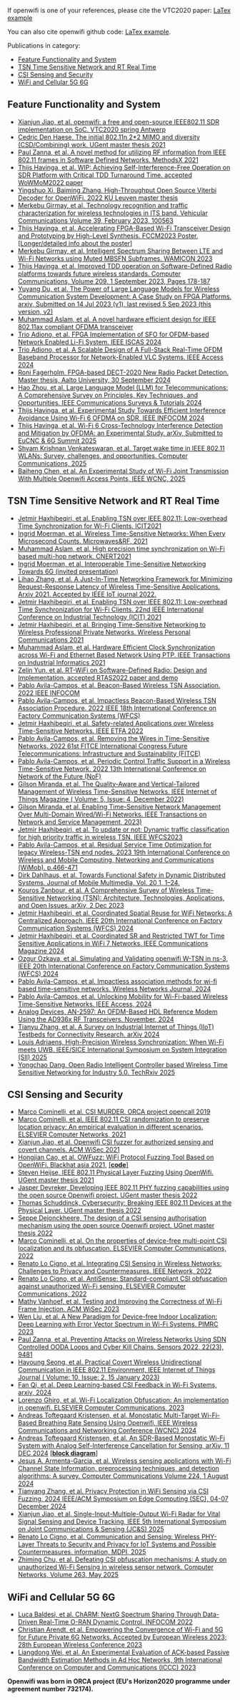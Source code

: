 <!--
Author: Xianjun jiao
SPDX-FileCopyrightText: 2021 UGent
SPDX-License-Identifier: AGPL-3.0-or-later
-->

If openwifi is one of your references, please cite the VTC2020 paper: [LaTex example](cite-openwifi-vtc-paper.md)

You can also cite openwifi github code: [LaTex example](cite-openwifi-github-code.md).

Publications in category:
- [Feature Functionality and System](#Feature-Functionality-and-System)
- [TSN Time Sensitive Network and RT Real Time](#TSN-Time-Sensitive-Network-and-RT-Real-Time)
- [CSI Sensing and Security](#CSI-Sensing-and-Security)
- [WiFi and Cellular 5G 6G](#WiFi-and-Cellular-5G-6G)

## Feature Functionality and System
- [Xianjun Jiao, et al. openwifi: a free and open-source IEEE802.11 SDR implementation on SoC. VTC2020 spring Antwerp](https://www.orca-project.eu/wp-content/uploads/sites/4/2020/03/openwifi-vtc-antwerp-PID1249076.pdf)
- [Cedric Den Haese, The initial 802.11n 2*2 MIMO and diversity (CSD/Combining) work. UGent master thesis 2021](https://github.com/open-sdr/openwifi-hw-img/raw/master/doc_repo/Cedric_Den_Haese_masterproef.pdf)
- [Paul Zanna, et al. A novel method for utilizing RF information from IEEE 802.11 frames in Software Defined Networks. MethodsX 2021](https://www.sciencedirect.com/science/article/pii/S2215016121003368)
- [Thijs Havinga, et al. WIP: Achieving Self-Interference-Free Operation on SDR Platform with Critical TDD Turnaround Time. accepted WoWMoM2022 paper](https://arxiv.org/abs/2204.07354)
- [Yingshuo Xi, Baiming Zhang. High-Throughput Open Source Viterbi Decoder for OpenWiFi. 2022 KU Leuven master thesis](https://github.com/BaimingZhang26213/viterbi_decoder)
- [Merkebu Girmay, et al. Technology recognition and traffic characterization for wireless technologies in ITS band. Vehicular Communications Volume 39, February 2023, 100563](https://doi.org/10.1016/j.vehcom.2022.100563)
- [Thijs Havinga, et al. Accelerating FPGA-Based Wi-Fi Transceiver Design and Prototyping by High-Level Synthesis. FCCM2023 Poster](https://github.com/open-sdr/openwifi-hw-img/raw/master/doc_repo/Thijs-FCCM2023-poster.jpg), [[Longer/detailed info about the poster](https://arxiv.org/abs/2305.13351)]
- [Merkebu Girmay, et al. Intelligent Spectrum Sharing Between LTE and Wi-Fi Networks using Muted MBSFN Subframes. WAMICON 2023](https://ieeexplore.ieee.org/abstract/document/10124903)
- [Thijs Havinga, et al. Improved TDD operation on Software-Defined Radio platforms towards future wireless standards. Computer Communications, Volume 209, 1 September 2023, Pages 178-187](https://doi.org/10.1016/j.comcom.2023.06.026)
- [Yuyang Du, et al. The Power of Large Language Models for Wireless Communication System Development: A Case Study on FPGA Platforms. arxiv, Submitted on 14 Jul 2023 (v1), last revised 5 Sep 2023 (this version, v2)](https://arxiv.org/abs/2307.07319)
- [Muhammad Aslam, et al. A novel hardware efficient design for IEEE 802.11ax compliant OFDMA transceiver](https://www.sciencedirect.com/science/article/pii/S0140366424000926?dgcid=coauthor)
- [Trio Adiono, et al. FPGA Implementation of SFO for OFDM-based Network Enabled Li-Fi System. IEEE ISCAS 2024](https://ieeexplore.ieee.org/abstract/document/10557957)
- [Trio Adiono, et al. A Scalable Design of A Full-Stack Real-Time OFDM Baseband Processor for Network-Enabled VLC Systems. IEEE Access 2024](https://ieeexplore.ieee.org/document/10589620)
- [Roni Fagerholm, FPGA-based DECT-2020 New Radio Packet Detection. Master thesis, Aalto University, 30 September 2024](https://aaltodoc.aalto.fi/server/api/core/bitstreams/a5105c46-f4c6-4034-8024-96ed9e440feb/content)
- [Hao Zhou, et al. Large Language Model (LLM) for Telecommunications: A Comprehensive Survey on Principles, Key Techniques, and Opportunities. IEEE Communications Surveys & Tutorials 2024](https://ieeexplore.ieee.org/document/10685369)
- [Thijs Havinga, et al. Experimental Study Towards Efficient Interference Avoidance Using Wi-Fi 6 OFDMA on SDR, IEEE INFOCOM 2024](https://ieeexplore.ieee.org/document/10620761)
- [Thijs Havinga, et al. Wi-Fi 6 Cross-Technology Interference Detection and Mitigation by OFDMA: an Experimental Study. arXiv, Submitted to EuCNC & 6G Summit 2025](https://arxiv.org/abs/2503.05429)
- [Shyam Krishnan Venkateswaran, et al. Target wake time in IEEE 802.11 WLANs: Survey, challenges, and opportunities. Computer Communications, 2025](https://www.sciencedirect.com/science/article/pii/S0140366425000842)
- [Baiheng Chen, et al. An Experimental Study of Wi-Fi Joint Transmission With Multiple Openwifi Access Points, IEEE WCNC, 2025](https://ieeexplore.ieee.org/document/10978612)

## TSN Time Sensitive Network and RT Real Time
- [Jetmir Haxhibeqiri, et al. Enabling TSN over IEEE 802.11: Low-overhead Time Synchronization for Wi-Fi Clients. ICIT2021](https://biblio.ugent.be/publication/8700714/file/8700715.pdf)
- [Ingrid Moerman, et al. Wireless Time-Sensitive Networks: When Every Microsecond Counts. Microwaves&RF, 2021](https://www.mwrf.com/technologies/systems/article/21164984/wireless-timesensitive-networks-when-every-microsecond-counts)
- [Muhammad Aslam, et al. High precision time synchronization on Wi-Fi based multi-hop network. CNERT2021](https://biblio.ugent.be/publication/8709058/file/8709060.pdf)
- [Ingrid Moerman, et al. Interoperable Time-Sensitive Networking Towards 6G (invited presentation)](https://biblio.ugent.be/publication/8719532/file/8719533.pdf)
- [Lihao Zhang, et al. A Just-In-Time Networking Framework for Minimizing Request-Response Latency of Wireless Time-Sensitive Applications. Arxiv 2021. Accepted by IEEE IoT journal 2022.](https://arxiv.org/abs/2109.03032)
- [Jetmir Haxhibeqiri, et al. Enabling TSN over IEEE 802.11: Low-overhead Time Synchronization for Wi-Fi Clients. 22nd IEEE International Conference on Industrial Technology (ICIT) 2021](https://ieeexplore.ieee.org/document/9453686)
- [Jetmir Haxhibeqiri, et al. Bringing Time-Sensitive Networking to Wireless Professional Private Networks. Wireless Personal Communications 2021](https://link.springer.com/article/10.1007/s11277-021-09056-0)
- [Muhammad Aslam, et al. Hardware Efficient Clock Synchronization across Wi-Fi and Ethernet Based Network Using PTP. IEEE Transactions on Industrial Informatics 2021](https://ieeexplore.ieee.org/document/9573364)
- [Zelin Yun, et al. RT-WiFi on Software-Defined Radio: Design and Implementation. accepted RTAS2022 paper and demo](https://arxiv.org/abs/2203.10390)
- [Pablo Avila-Campos, et al. Beacon-Based Wireless TSN Association. 2022 IEEE INFOCOM](https://imec-publications.be/bitstream/handle/20.500.12860/40111/8126_acc.pdf?sequence=2)
- [Pablo Avila-Campos, et al. Impactless Beacon-Based Wireless TSN Association Procedure. 2022 IEEE 18th International Conference on Factory Communication Systems (WFCS)](https://ieeexplore.ieee.org/abstract/document/9779186)
- [Jetmir Haxhibeqiri, et al. Safety-related Applications over Wireless Time-Sensitive Networks. IEEE ETFA 2022](https://biblio.ugent.be/publication/8770625/file/8770627.pdf)
- [Pablo Avila-Campos, et al. Removing the Wires in Time-Sensitive Networks. 2022 61st FITCE International Congress Future Telecommunications: Infrastructure and Sustainability (FITCE)](https://ieeexplore.ieee.org/abstract/document/9934268)
- [Pablo Avila-Campos, et al. Periodic Control Traffic Support in a Wireless Time-Sensitive Network. 2022 13th International Conference on Network of the Future (NoF)](https://ieeexplore.ieee.org/document/9942586)
- [Gilson Miranda, et al. The Quality-Aware and Vertical-Tailored Management of Wireless Time-Sensitive Networks. IEEE Internet of Things Magazine ( Volume: 5, Issue: 4, December 2022)](https://ieeexplore.ieee.org/abstract/document/10012491)
- [Gilson Miranda, et al. Enabling Time-Sensitive Network Management Over Multi-Domain Wired/Wi-Fi Networks. IEEE Transactions on Network and Service Management, 2023)](https://ieeexplore.ieee.org/document/10121738)
- [Jetmir Haxhibeqiri, et al. To update or not: Dynamic traffic classification for high priority traffic in wireless TSN. IEEE WFCS2023](http://hdl.handle.net/1854/LU-01GZNGJFAJQRM3NX7FY5VRB4MR)
- [Pablo Avila-Campos, et al. Residual Service Time Optimization for legacy Wireless-TSN end nodes. 2023 19th International Conference on Wireless and Mobile Computing, Networking and Communications (WiMob). p.466-471](https://ieeexplore.ieee.org/document/10187722)
- [Dirk Dahlhaus, et al. Towards Functional Safety in Dynamic Distributed Systems. Journal of Mobile Multimedia, Vol. 20 1, 1–24.](https://biblio.ugent.be/publication/01HGD7JAZY0YAQ1T13HQV35JC0/file/01HGD7PD2WRP9QW7J1G964Z6Y7.pdf)
- [Kouros Zanbour, et al. A Comprehensive Survey of Wireless Time-Sensitive Networking (TSN): Architecture, Technologies, Applications, and Open Issues. arXiv, 2 Dec 2023](https://arxiv.org/abs/2312.01204)
- [Jetmir Haxhibeqiri, et al. Coordinated Spatial Reuse for WiFi Networks: A Centralized Approach. IEEE 20th International Conference on Factory Communication Systems (WFCS) 2024](https://ieeexplore.ieee.org/document/10540785/)
- [Jetmir Haxhibeqiri, et al. Coordinated SR and Restricted TWT for Time Sensitive Applications in WiFi 7 Networks. IEEE Communications Magazine 2024](https://ieeexplore.ieee.org/document/10634074/)
- [Ozgur Ozkaya, et al. Simulating and Validating openwifi W-TSN in ns-3, IEEE 20th International Conference on Factory Communication Systems (WFCS) 2024](https://ieeexplore.ieee.org/document/10540899)
- [Pablo Avila-Campos, et al. Impactless association methods for wi-fi based time-sensitive networks. Wireless Networks Journal, 2024](https://dl.acm.org/doi/10.1007/s11276-024-03681-w)
- [Pablo Avila-Campos, et al. Unlocking Mobility for Wi-Fi-based Wireless Time-Sensitive Networks. IEEE Access, 2024](https://ieeexplore.ieee.org/document/10443947)
- [Analog Devices, AN-2597: An OFDM-Based HDL Reference Modem Using the AD936x RF Transceivers. November, 2024](https://www.analog.com/en/resources/app-notes/an-2597.html)
- [Tianyu Zhang, et al. A Survey on Industrial Internet of Things (IIoT) Testbeds for Connectivity Research. arXiv 2024](https://arxiv.org/abs/2404.17485)
- [Louis Adriaens, High-Precision Wireless Synchronization: When Wi-Fi meets UWB. IEEE/SICE International Symposium on System Integration (SII) 2025](https://ieeexplore.ieee.org/document/10870915)
- [Yongchao Dang, Open Radio Intelligent Controller based Wireless Time Sensitive Networking for Industry 5.0. TechRxiv 2025](https://www.techrxiv.org/doi/full/10.36227/techrxiv.173750009.95972083)

## CSI Sensing and Security
- [Marco Cominelli, et al. CSI MURDER. ORCA project opencall 2019](https://ans.unibs.it/projects/csi-murder/)
- [Marco Cominelli, et al. IEEE 802.11 CSI randomization to preserve location privacy: An empirical evaluation in different scenarios. ELSEVIER Computer Networks, 2021](https://www.sciencedirect.com/science/article/abs/pii/S138912862100102X)
- [Xianjun Jiao, et al. Openwifi CSI fuzzer for authorized sensing and covert channels. ACM WiSec 2021](https://dl.acm.org/doi/pdf/10.1145/3448300.3468255)
- [Hongjian Cao, et al. OWFuzz: WiFi Protocol Fuzzing Tool Based on OpenWiFi. Blackhat asia 2021](https://www.blackhat.com/asia-21/arsenal/schedule/#owfuzz-wifi-protocol-fuzzing-tool-based-on-openwifi-22569), [[**code**]](https://github.com/alipay/Owfuzz)
- [Steven Heijse, IEEE 802.11 Physical Layer Fuzzing Using OpenWifi. UGent master thesis 2021](https://github.com/open-sdr/openwifi-hw-img/raw/master/doc_repo/Steven_Heijse_masterproef.pdf)
- [Jasper Devreker, Developing IEEE 802.11 PHY fuzzing capabilities using the open source Openwifi project. UGent master thesis 2022](https://github.com/open-sdr/openwifi-hw-img/raw/master/doc_repo/Jasper_Devreker_masterproef.pdf)
- [Thomas Schuddinck, Cybersecurity: Breaking IEEE 802.11 Devices at the Physical Layer. UGent master thesis 2022](https://github.com/open-sdr/openwifi-hw-img/raw/master/doc_repo/Thomas_Schuddinck_masterproef.pdf)
- [Seppe Dejonckheere, The design of a CSI sensing authorisation mechanism using the open source Openwifi project. UGnet master thesis 2022](https://github.com/open-sdr/openwifi-hw-img/raw/master/doc_repo/Seppe_Dejonckheere_masterproef.pdf)
- [Marco Cominelli, et al. On the properties of device-free multi-point CSI localization and its obfuscation. ELSEVIER Computer Communications, 2022](https://www.sciencedirect.com/science/article/pii/S014036642200086X)
- [Renato Lo Cigno, et al. Integrating CSI Sensing in Wireless Networks: Challenges to Privacy and Countermeasures. IEEE Network, 2022](https://ieeexplore.ieee.org/document/9919763)
- [Renato Lo Cigno, et al. AntiSense: Standard-compliant CSI obfuscation against unauthorized Wi-Fi sensing. ELSEVIER Computer Communications, 2022](https://www.sciencedirect.com/science/article/pii/S0140366421004916)
- [Mathy Vanhoef, et al. Testing and Improving the Correctness of Wi-Fi Frame Injection. ACM WiSec 2023](https://papers.mathyvanhoef.com/wisec2023-wifi-injection.pdf)
- [Wen Liu, et al. A New Paradigm for Device-free Indoor Localization: Deep Learning with Error Vector Spectrum in Wi-Fi Systems. PIMRC 2023](https://arxiv.org/pdf/2304.06490.pdf)
- [Paul Zanna, et al. Preventing Attacks on Wireless Networks Using SDN Controlled OODA Loops and Cyber Kill Chains. Sensors 2022, 22(23), 9481](https://www.mdpi.com/1986552)
- [Hayoung Seong, et al. Practical Covert Wireless Unidirectional Communication in IEEE 802.11 Environment, IEEE Internet of Things Journal ( Volume: 10, Issue: 2, 15 January 2023)](https://ieeexplore.ieee.org/abstract/document/9881568)
- [Fan Qi, et al. Deep Learning-based CSI Feedback in Wi-Fi Systems, arxiv, 2024](https://arxiv.org/pdf/2407.05905)
- [Lorenzo Ghiro, et al. Wi-Fi Localization Obfuscation: An implementation in openwifi. ELSEVIER Computer Communications, 2023](http://www.sciencedirect.com/science/article/pii/S0140366423001111)
- [Andreas Toftegaard Kristensen, et al. Monostatic Multi-Target Wi-Fi-Based Breathing Rate Sensing Using Openwifi, IEEE Wireless Communications and Networking Conference (WCNC) 2024](https://ieeexplore.ieee.org/document/10570912)
- [Andreas Toftegaard Kristensen, et al. An SDR-Based Monostatic Wi-Fi System with Analog Self-Interference Cancellation for Sensing, arXiv, 11 DEC 2024](https://arxiv.org/abs/2412.08612) [[**block diagram**](AnSIC-sensing-correction.png)]
- [Jesus A. Armenta-Garcia, et al. Wireless sensing applications with Wi-Fi Channel State Information, preprocessing techniques, and detection algorithms: A survey. Computer Communications Volume 224, 1 August 2024](https://www.sciencedirect.com/science/article/abs/pii/S0140366424002214?via%3Dihub)
- [Tianyang Zhang, et al. Privacy Protection in WiFi Sensing via CSI Fuzzing, 2024 IEEE/ACM Symposium on Edge Computing (SEC), 04-07 December 2024](https://ieeexplore.ieee.org/abstract/document/10818006)
- [Xianjun Jiao, et al. Single-Input-Multiple-Output Wi-Fi Radar for Vital Signal Sensing and Device Tracking, IEEE 5th International Symposium on Joint Communications & Sensing (JC&S) 2025](https://biblio.ugent.be/publication/01JMVPSR8AR08RRW9MC15FPF58)
- [Renato Lo Cigno, et al. Communication and Sensing: Wireless PHY-Layer Threats to Security and Privacy for IoT Systems and Possible Countermeasures. information, MDPI, 2025](https://www.mdpi.com/2078-2489/16/1/31)
- [Zhiming Chu, et al. Defeating CSI obfuscation mechanisms: A study on unauthorized Wi-Fi Sensing in wireless sensor network. Computer Networks, Volume 263, May 2025](https://www.sciencedirect.com/science/article/abs/pii/S1389128625001768)

## WiFi and Cellular 5G 6G
- [Luca Baldesi, et al. ChARM: NextG Spectrum Sharing Through Data-Driven Real-Time O-RAN Dynamic Control. INFOCOM 2022](https://ece.northeastern.edu/wineslab/papers/BaldesiInfocom22.pdf)
- [Christian Arendt, et al. Empowering the Convergence of Wi-Fi and 5G for Future Private 6G Networks. Accepted by European Wireless 2023; 28th European Wireless Conference 2023](https://cni.etit.tu-dortmund.de/storages/cni-etit/r/Research/Publications/2023/Arendt_2023_EW/2023_openwifi_ew_cr.pdf)
- [Liangdong Wei, et al. An Experimental Evaluation of ACK-based Passive Bandwidth Estimation Methods in Ad Hoc Networks, 9th International Conference on Computer and Communications (ICCC) 2023](https://ieeexplore.ieee.org/document/10507541)

**Openwifi was born in ORCA project (EU's Horizon2020 programme under agreement number 732174).**
